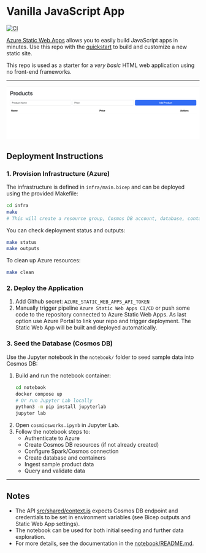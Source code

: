 # Vanilla JavaScript App

[![CI](https://github.com/atrakic/azure-static-web-app/actions/workflows/ci.yml/badge.svg)](https://github.com/atrakic/azure-static-web-app/actions/workflows/ci.yml)

[Azure Static Web Apps](https://docs.microsoft.com/azure/static-web-apps/overview) allows you to easily build JavaScript apps in minutes. Use this repo with the [quickstart](https://docs.microsoft.com/azure/static-web-apps/getting-started?tabs=vanilla-javascript) to build and customize a new static site.

This repo is used as a starter for a _very basic_ HTML web application using no front-end frameworks.

---

![App Screenshot](docs/index.png)

## Deployment Instructions

### 1. Provision Infrastructure (Azure)

The infrastructure is defined in `infra/main.bicep` and can be deployed using the provided Makefile:

```sh
cd infra
make
# This will create a resource group, Cosmos DB account, database, container, and a Static Web App.
```

You can check deployment status and outputs:

```sh
make status
make outputs
```

To clean up Azure resources:

```sh
make clean
```

### 2. Deploy the Application

1. Add Github secret: `AZURE_STATIC_WEB_APPS_API_TOKEN`
2. Manually trigger pipeline `Azure Static Web Apps CI/CD` or push some code to the repository connected to Azure Static Web Apps. As last option use Azure Portal to link your repo and trigger deployment. The Static Web App will be built and deployed automatically.

### 3. Seed the Database (Cosmos DB)

Use the Jupyter notebook in the `notebook/` folder to seed sample data into Cosmos DB:

1. Build and run the notebook container:
   ```sh
   cd notebook
   docker compose up
   # Or run Jupyter Lab locally
   python3 -m pip install jupyterlab
   jupyter lab
   ```
2. Open `cosmicsworks.ipynb` in Jupyter Lab.
3. Follow the notebook steps to:
   - Authenticate to Azure
   - Create Cosmos DB resources (if not already created)
   - Configure Spark/Cosmos connection
   - Create database and containers
   - Ingest sample product data
   - Query and validate data

---

## Notes

- The API [src/shared/context.js](src/shared/context.js) expects Cosmos DB endpoint and credentials to be set in environment variables (see Bicep outputs and Static Web App settings).
- The notebook can be used for both initial seeding and further data exploration.
- For more details, see the documentation in the [notebook/README.md](notebook/README.md).
